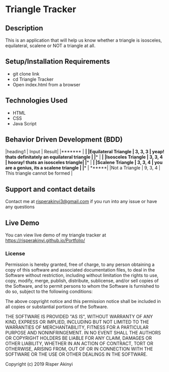 # Triangle Tracker

## Description
 This is an application that will help us know whether a triangle is isosceles, equilateral, scalene or NOT a triangle at all.

## Setup/Installation Requirements
* git clone link
* cd Triangle Tracker
* Open index.html from a browser

## Technologies Used
* HTML
* CSS
* Java Script

## Behavior Driven Development (BDD)
|heading1 | Input | Result|
|******* | ******|
|Equilateral Triangle | 3, 3, 3 | yeap! thats definitately an equilateral triangle |
|******* | ******|
|Isosceles Triangle | 3, 3, 4 | hooray! thats an isosceles triangle|
|******* | ******|
|Scalene Triangle | 3, 3, 4 | you are a genius, its a scalene triangle |
|******* | ******|
|Not a Triangle | 9, 3, 4 | This triangle cannot be formed |





## Support and contact details
Contact me at risperakinyi3@gmail.com if you run into any issue or have any questions

## Live Demo
You can view live demo of my triangle tracker at https://risperakinyi.github.io/Portfolio/

### License
Permission is hereby granted, free of charge, to any person obtaining a copy
of this software and associated documentation files, to deal
in the Software without restriction, including without limitation the rights
to use, copy, modify, merge, publish, distribute, sublicense, and/or sell
copies of the Software, and to permit persons to whom the Software is
furnished to do so, subject to the following conditions:

The above copyright notice and this permission notice shall be included in all
copies or substantial portions of the Software.

THE SOFTWARE IS PROVIDED "AS IS", WITHOUT WARRANTY OF ANY KIND, EXPRESS OR
IMPLIED, INCLUDING BUT NOT LIMITED TO THE WARRANTIES OF MERCHANTABILITY,
FITNESS FOR A PARTICULAR PURPOSE AND NONINFRINGEMENT. IN NO EVENT SHALL THE
AUTHORS OR COPYRIGHT HOLDERS BE LIABLE FOR ANY CLAIM, DAMAGES OR OTHER
LIABILITY, WHETHER IN AN ACTION OF CONTRACT, TORT OR OTHERWISE, ARISING FROM,
OUT OF OR IN CONNECTION WITH THE SOFTWARE OR THE USE OR OTHER DEALINGS IN THE
SOFTWARE.

Copyright (c) 2019 Risper Akinyi